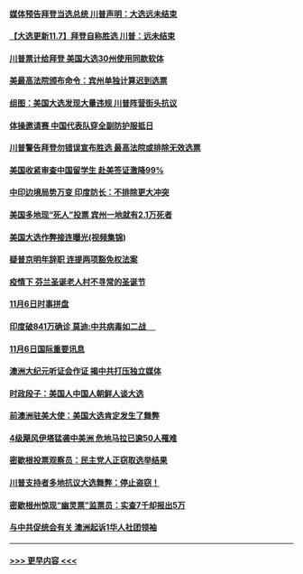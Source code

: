 #### [媒体预告拜登当选总统 川普声明：大选远未结束](../pages/prog202/a102981567.md?t=11080402) 
#### [【大选更新11.7】拜登自称胜选 川普：远未结束](../pages/prog202/a102981406.md?t=11080402) 
#### [川普票计给拜登 美国大选30州使用同款软体](../pages/prog202/a102981387.md?t=11080402) 
#### [美最高法院颁布命令：宾州单独计算迟到选票](../pages/prog202/a102981329.md?t=11080402) 
#### [组图：美国大选发现大量违规 川普阵营街头抗议](../pages/prog202/a102981133.md?t=11080402) 
#### [体操邀请赛 中国代表队穿全副防护服抵日](../pages/prog202/a102981150.md?t=11080402) 
#### [川普警告拜登勿错误宣布胜选 最高法院或排除无效选票](../pages/prog202/a102981091.md?t=11080402) 
#### [美国收紧审查中国留学生 赴美签证激降99%](../pages/prog202/a102981128.md?t=11080402) 
#### [中印边境局势万变 印度防长：不排除更大冲突](../pages/prog202/a102981116.md?t=11080402) 
#### [美国多地现“死人”投票 宾州一地就有2.1万死者](../pages/prog202/a102981089.md?t=11080402) 
#### [美国大选作弊接连曝光(视频集锦)](../pages/prog202/a102981021.md?t=11080402) 
#### [疑普京明年辞职 连提两项豁免权法案](../pages/prog202/a102980685.md?t=11080402) 
#### [疫情下 芬兰圣诞老人村不寻常的圣诞节](../pages/prog202/a102980913.md?t=11080402) 
#### [11月6日时事拼盘](../pages/prog202/a102980906.md?t=11080402) 
#### [印度破841万确诊 莫迪:中共病毒如二战  　](../pages/prog202/a102980750.md?t=11080402) 
#### [11月6日国际重要讯息](../pages/prog202/a102980583.md?t=11080402) 
#### [澳洲大纪元听证会作证 揭中共打压独立媒体](../pages/prog202/a102980509.md?t=11080402) 
#### [时政段子：美国人中国人朝鲜人谈大选](../pages/prog202/a102980510.md?t=11080402) 
#### [前澳洲驻美大使：美国大选肯定发生了舞弊](../pages/prog202/a102980492.md?t=11080402) 
#### [4级飓风伊塔猛袭中美洲 危地马拉已逾50人罹难](../pages/prog202/a102980382.md?t=11080402) 
#### [密歇根投票观察员：民主党人正窃取选举结果](../pages/prog202/a102980312.md?t=11080402) 
#### [川普支持者多地抗议大选舞弊：停止盗窃！](../pages/prog202/a102980292.md?t=11080402) 
#### [密歇根州惊现“幽灵票”监票员：实查7千却报出5万](../pages/prog202/a102980278.md?t=11080402) 
#### [与中共促统会有关 澳洲起诉1华人社团领袖](../pages/prog202/a102979677.md?t=11080402) 

----
#### [ >>> 更早内容 <<< ](../indexes/prog202-earlier.md)
